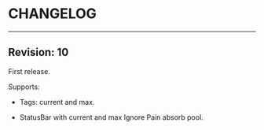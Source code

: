 # CHANGELOG
----

## Revision: 10
First release.

Supports:

* Tags: current and max.

* StatusBar with current and max Ignore Pain absorb pool.
